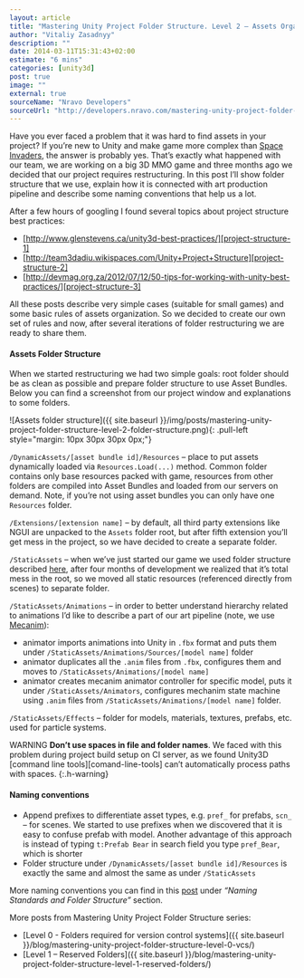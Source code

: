 ```yaml
---
layout: article
title: "Mastering Unity Project Folder Structure. Level 2 – Assets Organization"
author: "Vitaliy Zasadnyy"
description: ""
date: 2014-03-11T15:31:43+02:00
estimate: "6 mins"
categories: [unity3d]
post: true
image: ""
external: true
sourceName: "Nravo Developers"
sourceUrl: "http://developers.nravo.com/mastering-unity-project-folder-structure-level-2-assets-organization"
---
```



Have you ever faced a problem that it was hard to find assets in your project? If you’re new to Unity and make game more complex than [Space Invaders][space-invanders], the answer is probably yes. That’s exactly what happened with our team, we are working on a big 3D MMO game and three months ago we decided that our project requires restructuring. In this post I’ll show folder structure that we use, explain how it is connected with art production pipeline and describe some naming conventions that help us a lot.


After a few hours of googling I found several topics about project structure best practices:

- [http://www.glenstevens.ca/unity3d-best-practices/][project-structure-1]
- [http://team3dadiu.wikispaces.com/Unity+Project+Structure][project-structure-2]
- [http://devmag.org.za/2012/07/12/50-tips-for-working-with-unity-best-practices/][project-structure-3]

All these posts describe very simple cases (suitable for small games) and some basic rules of assets organization. So we decided to create our own set of rules and now, after several iterations of folder restructuring we are ready to share them.


#### Assets Folder Structure

When we started restructuring we had two simple goals: root folder should be as clean as possible and prepare folder structure to use Asset Bundles. Below you can find a screenshot from our project window and explanations to some folders.

 ![Assets folder structure]({{ site.baseurl }}/img/posts/mastering-unity-project-folder-structure-level-2-folder-structure.png){: .pull-left style="margin: 10px 30px 30px 0px;"}

`/DynamicAssets/[asset bundle id]/Resources` – place to put assets dynamically loaded via `Resources.Load(...)` method. Common folder contains only base resources packed with game, resources from other folders are compiled into Asset Bundles and loaded from our servers on demand. Note, if you’re not using asset bundles you can only have one `Resources` folder.


`/Extensions/[extension name]` – by default, all third party extensions like NGUI are unpacked to the `Assets` folder root, but after fifth extension you’ll get mess in the project, so we have decided to create a separate folder.


`/StaticAssets` – when we’ve just started our game we used folder structure described [here](http://devmag.org.za/2012/07/12/50-tips-for-working-with-unity-best-practices/), after four months of development we realized that it’s total mess in the root, so we moved all static resources (referenced directly from scenes) to separate folder.


`/StaticAssets/Animations` – in order to better understand hierarchy related to animations I’d like to describe a part of our art pipeline (note, we use [Mecanim](https://docs.unity3d.com/Documentation/Manual/MecanimAnimationSystem.html)):

- animator imports animations into Unity in `.fbx` format and puts them under `/StaticAssets/Animations/Sources/[model name]` folder
- animator duplicates all the `.anim` files from `.fbx`, configures them and moves to `/StaticAssets/Animations/[model name]`
- animator creates mecanim animator controller for specific model, puts it under `/StaticAssets/Animators`, configures mechanim state machine using `.anim` files from `/StaticAssets/Animations/[model name]` folder.


`/StaticAssets/Effects` – folder for models, materials, textures, prefabs, etc. used for particle systems.


WARNING
**Don’t use spaces in file and folder names**. We faced with this problem during project build setup on CI server, as we found Unity3D [command line tools][comand-line-tools] can’t automatically process paths with spaces.
{:.h-warning}



#### Naming conventions

- Append prefixes to differentiate asset types, e.g. `pref_` for prefabs, `scn_` – for scenes. We started to use prefixes when we discovered that it is easy to confuse prefab with model. Another advantage of this approach is instead of typing `t:Prefab Bear` in search field you type `pref_Bear`, which is shorter
- Folder structure under `/DynamicAssets/[asset bundle id]/Resources` is exactly the same and almost the same as under `/StaticAssets`


More naming conventions you can find in this [post][naming-convention-post] under *“Naming Standards and Folder Structure”* section.


More posts from Mastering Unity Project Folder Structure series:


- [Level 0 - Folders required for version control systems]({{ site.baseurl }}/blog/mastering-unity-project-folder-structure-level-0-vcs/)
- [Level 1 – Reserved Folders]({{ site.baseurl }}/blog/mastering-unity-project-folder-structure-level-1-reserved-folders/)

[space-invanders]: https://www.google.com/search?q=Space+Invaders&oq=Space+Invaders
[project-structure-1]: http://www.glenstevens.ca/unity3d-best-practices/
[project-structure-2]: http://team3dadiu.wikispaces.com/Unity+Project+Structure
[project-structure-3]: http://devmag.org.za/2012/07/12/50-tips-for-working-with-unity-best-practices/
[command-line-tools]: https://docs.unity3d.com/Documentation/Manual/CommandLineArguments.html
[naming-convention-post]: http://www.glenstevens.ca/unity3d-best-practices/
